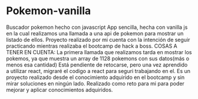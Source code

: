# Pokemon-vanilla
Buscador pokemon hecho con javascript
App sencilla, hecha con vanilla js en la cual realizamos una llamada a una api de pokemon para mostrar un listado de ellos.
Proyecto realizado por mi cuenta con la intención de seguir practicando mientras realizaba el bootcamp de hack a boss.
COSAS A TENER EN CUENTA:
La primera llamada que realizamos tarda en mostrar los pokemos, ya que muestra un array de 1128 pokemons con sus datos(más o menos esa cantidad)
Está pendiente de retocarse, pero una vez aprendido a utilizar react, migraré el codigo a react para seguri trabajando en el.
Es un proyecto realizado desde el conocimiento adquirido en el bootcamp y sin mirar soluciones en ningún lado.
Realizado como reto para mi para poder mejorar y aplicar conocimientos adquiridos.
